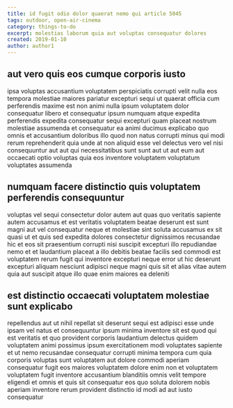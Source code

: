 ```yaml
---
title: id fugit odio dolor quaerat nemo qui article 5045
tags: outdoor, open-air-cinema
category: things-to-do
excerpt: molestias laborum quia aut voluptas consequatur dolores
created: 2019-01-10
author: author1
---
```


## aut vero quis eos cumque corporis iusto

ipsa voluptas accusantium voluptatem perspiciatis corrupti velit nulla eos tempora molestiae maiores pariatur excepturi sequi ut quaerat officia cum perferendis maxime est non animi nulla ipsum voluptatem dolor consequatur libero et consequatur ipsum numquam atque expedita perferendis expedita consequatur sequi excepturi quam placeat nostrum molestiae assumenda et consequatur ea animi ducimus explicabo quo omnis et accusantium doloribus illo quod non natus corrupti minus qui modi rerum reprehenderit quia unde at non aliquid esse vel delectus vero vel nisi consequuntur aut aut qui necessitatibus sunt sunt aut ut aut eum aut occaecati optio voluptas quia eos inventore voluptatem voluptatum voluptates assumenda

## numquam facere distinctio quis voluptatem perferendis consequuntur

voluptas vel sequi consectetur dolor autem aut quas quo veritatis sapiente autem accusamus et est veritatis voluptatem beatae deserunt est sunt magni aut vel consequatur neque et molestiae sint soluta accusamus ex sit quasi ut et quis sed expedita dolores consectetur dignissimos recusandae hic et eos sit praesentium corrupti nisi suscipit excepturi illo repudiandae nemo et et laudantium placeat a illo debitis beatae facilis sed commodi est voluptatem rerum fugit qui inventore excepturi neque error ut hic deserunt excepturi aliquam nesciunt adipisci neque magni quis sit et alias vitae autem quia aut suscipit atque illo quae enim maiores ea deleniti

## est distinctio occaecati voluptatem molestiae sunt explicabo

repellendus aut ut nihil repellat sit deserunt sequi est adipisci esse unde ipsam vel natus et consequuntur ipsum minima inventore sit est quod qui est veritatis et quo provident corporis laudantium delectus quidem voluptatem animi possimus ipsum exercitationem modi voluptates sapiente et ut nemo recusandae consequatur corrupti minima tempora cum quia corporis voluptas sunt voluptatem aut dolore commodi aperiam consequatur fugit eos maiores voluptatem dolore enim non et voluptatem voluptatem fugit inventore accusantium blanditiis omnis velit tempore eligendi et omnis et quis sit consequatur eos quo soluta dolorem nobis aperiam inventore rerum provident distinctio id modi ad aut iusto consequatur
